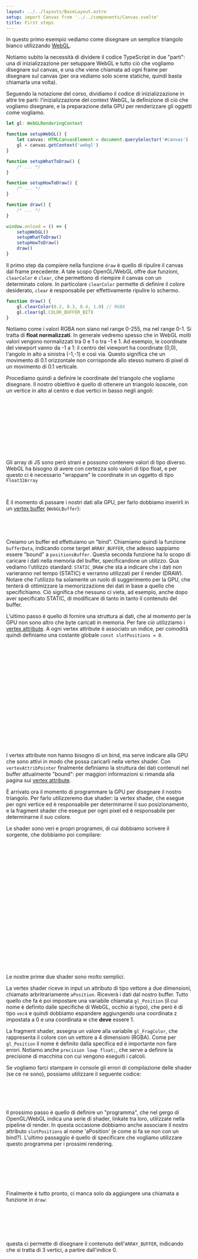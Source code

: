 ```yaml
---
layout: ../../layouts/BaseLayout.astro
setup: import Canvas from '../../components/Canvas.svelte'
title: First steps
---
```


In questo primo esempio vediamo come disegnare un semplice triangolo bianco utilizzando [WebGL](/theory/webgl).

Notiamo subito la necessità di dividere il codice TypeScript in due "parti": una di inizializzazione per setuppare WebGL e tutto ciò che vogliamo disegnare sul canvas, e una che viene chiamata ad ogni frame per disegnare sul canvas (per ora vediamo solo scene statiche, quindi basta chiamarla una volta).

Seguendo la notazione del corso, dividiamo il codice di inizializzazione in altre tre parti: l'inizializzazione del context WebGL, la definizione di ciò che vogliamo disegnare, e la preparazione della GPU per renderizzare gli oggetti come vogliamo.

```ts
let gl: WebGLRenderingContext

function setupWebGL() {
	let canvas: HTMLCanvasElement = document.querySelector('#canvas')
	gl = canvas.getContext('webgl')
}

function setupWhatToDraw() {
	/* ... */
}

function setupHowToDraw() {
	/* ... */
}

function draw() {
	/* ... */
}

window.onload = () => {
	setupWebGL()
	setupWhatToDraw()
	setupHowToDraw()
	draw()
}
```

Il primo step da compiere nella funzione `draw` è quello di ripulire il canvas dal frame precedente. A tale scopo OpenGL/WebGL offre due funzioni, `clearColor` e `clear`, che permettono di riempire il canvas con un determinato colore. In particolare `clearColor` permette di definire il colore desiderato, `clear` è responsabile per effettivamente ripulire lo schermo.

```ts
function draw() {
	gl.clearColor(0.2, 0.3, 0.4, 1.0) // RGBA
	gl.clear(gl.COLOR_BUFFER_BIT)
}
```

<Canvas example='clear-canvas' client:only />

Notiamo come i valori RGBA non siano nel range 0-255, ma nel range 0-1. Si tratta di **float normalizzati**. In generale vedremo spesso che in WebGL molti valori vengono normalizzati tra 0 e 1 o tra -1 e 1. Ad esempio, le coordinate del viewport vanno da -1 a 1: il centro del viewport ha coordinate (0,0), l'angolo in alto a sinistra (-1,-1) e così via. Questo significa che un movimento di 0.1 orizzontale non corrisponde allo stesso numero di pixel di un movimento di 0.1 verticale.

Procediamo quindi a definire le coordinate del triangolo che vogliamo disegnare. Il nostro obiettivo è quello di ottenere un triangolo isoscele, con un vertice in alto al centro e due vertici in basso negli angoli:

```ts
export function setupWhatToDraw() {
	const positions = [
		// 1st vertex
		-1, -1,
		// 2nd vertex
		1, -1,
		// 3rd vertex
		0, 1
	]
}
```

Gli array di JS sono però strani e possono contenere valori di tipo diverso. WebGL ha bisogno di avere con certezza solo valori di tipo float, e per questo ci è necessario "wrappare" le coordinate in un oggetto di tipo `Float32Array`

```ts
const typedPositions = new Float32Array(positions)
```

È il momento di passare i nostri dati alla GPU, per farlo dobbiamo inserirli in un [vertex buffer](/theory/opengl-vertex-buffer) (`WebGLBuffer`):

```ts
const positionsBuffer = gl.createBuffer()
gl.bindBuffer(gl.ARRAY_BUFFER, positionsBuffer)
gl.bufferData(gl.ARRAY_BUFFER, typedPositions, gl.STATIC_DRAW)
```

Creiamo un buffer ed effettuiamo un "bind". Chiamiamo quindi la funzione `bufferData`, indicando come target `ARRAY_BUFFER`, che adesso sappiamo essere "bound" a `positionsBuffer`. Questa seconda funzione ha lo scopo di caricare i dati nella memoria del buffer, specificandone un utilizzo. Qua vediamo l'utilizzo standard: `STATIC_DRAW` che sta a indicare che i dati non varieranno nel tempo (STATIC) e verranno utilizzati per il render (DRAW). Notare che l'utilizzo ha solamente un ruolo di suggerimento per la GPU, che tenterà di ottimizzare la memorizzazione dei dati in base a quello che specifichiamo. Ciò significa che nessuno ci vieta, ad esempio, anche dopo aver specificato STATIC, di modificare di tanto in tanto il contenuto del buffer.

L'ultimo passo è quello di fornire una struttura ai dati, che al momento per la GPU non sono altro che byte caricati in memoria. Per fare ciò utilizziamo i [vertex attribute](/theory/opengl-vertex-attribute). A ogni vertex attribute è associato un indice, per comodità quindi definiamo una costante globale `const slotPositions = 0`.

```ts
export function setupWhatToDraw() {
	const positions = [
		// 1st vertex
		-1, -1,
		// 2nd vertex
		1, -1,
		// 3rd vertex
		0, 1
	]

	const typedPositions = new Float32Array(positions)

	const positionsBuffer = gl.createBuffer()
	gl.bindBuffer(gl.ARRAY_BUFFER, positionsBuffer)
	gl.bufferData(gl.ARRAY_BUFFER, typedPositions, gl.STATIC_DRAW)

	gl.enableVertexAttribArray(slotPositions)
	gl.vertexAttribPointer(slotPositions, 2, gl.FLOAT, false, 8, 0)
}
```

I vertex attribute non hanno bisogno di un bind, ma serve indicare alla GPU che sono attivi in modo che possa caricarli nella vertex shader. Con `vertexAttribPointer` finalmente definiamo la struttura dei dati contenuti nel buffer attualmente "bound": per maggiori informazioni si rimanda alla pagina sui [vertex attribute](/theory/opengl-vertex-attribute).

È arrivato ora il momento di programmare la GPU per disegnare il nostro triangolo. Per farlo utilizzeremo due shader: la vertex shader, che esegue per ogni vertice ed è responsabile per determinarne il suo posizionamento, e la fragment shader che esegue per ogni pixel ed è responsabile per determinarne il suo colore.

Le shader sono veri e propri programmi, di cui dobbiamo scrivere il sorgente, che dobbiamo poi compilare:

```ts
export function setupHowToDraw() {
	const vertexShaderSource = `
		attribute vec2 aPosition;

		void main(void) {
			gl_Position = vec4(aPosition, 0.0, 1.0);
		}
	`
	const vertexShader = gl.createShader(gl.VERTEX_SHADER)
	gl.shaderSource(vertexShader, vertexShaderSource)
	gl.compileShader(vertexShader)

	const fragmentShaderSource = `
		precision lowp float;

		void main(void) {
			gl_FragColor = vec4(1.0, 1.0, 1.0, 1.0);
		}
	`
	const fragmentShader = gl.createShader(gl.FRAGMENT_SHADER)
	gl.shaderSource(fragmentShader, fragmentShaderSource)
	gl.compileShader(fragmentShader)
}
```

Le nostre prime due shader sono molto semplici.

La vertex shader riceve in input un attributo di tipo vettore a due dimensioni, chiamato arbritrariamente `aPosition`. Riceverà i dati dal nostro buffer. Tutto quello che fa è poi impostare una variabile chiamata `gl_Position` (il cui nome è definito dalle specifiche di WebGL, occhio ai typo), che però è di tipo `vec4` e quindi dobbiamo espandere aggiungendo una coordinata z impostata a 0 e una coordinata w che **deve** essere 1.

La fragment shader, assegna un valore alla variabile `gl_FragColor`, che rappresenta il colore con un vettore a 4 dimensioni (RGBA). Come per `gl_Position` il nome è definito dalla specifica ed è importante non fare errori. Notiamo anche `precision lowp float;`, che serve a definire la precisione di macchina con cui vengono eseguiti i calcoli.

Se vogliamo farci stampare in console gli errori di compilazione delle shader (se ce ne sono), possiamo utilizzare il seguente codice:

```ts
const message_vs = gl.getShaderInfoLog(vertexShader)
const message_fs = gl.getShaderInfoLog(fragmentShader)

console.log(message_vs, message_fs)
```

Il prossimo passo è quello di definire un "programma", che nel gergo di OpenGL/WebGL indica una serie di shader, linkate tra loro, utilizzate nella pipeline di render. In questa occasione dobbiamo anche associare il nostro attributo `slotPositions` al nome 'aPosition' (e come si fa se non con un bind?). L'ultimo passaggio è quello di specificare che vogliamo utilizzare questo programma per i prossimi rendering.

```ts
const program = gl.createProgram()
gl.attachShader(program, vertexShader)
gl.attachShader(program, fragmentShader)
gl.bindAttribLocation(program, slotPositions, 'aPosition')
gl.linkProgram(program)
gl.useProgram(program)
```

Finalmente è tutto pronto, ci manca solo da aggiungere una chiamata a funzione in `draw`:

```ts
export function draw() {
	gl.clearColor(0.2, 0.8, 0.4, 1)
	gl.clear(gl.COLOR_BUFFER_BIT)
	gl.drawArrays(gl.TRIANGLES, 0, 3)
}
```

questa ci permette di disegnare il contenuto dell'`ARRAY_BUFFER`, indicando che si tratta di 3 vertici, a partire dall'indice 0.

<Canvas example='triangle' client:only />
